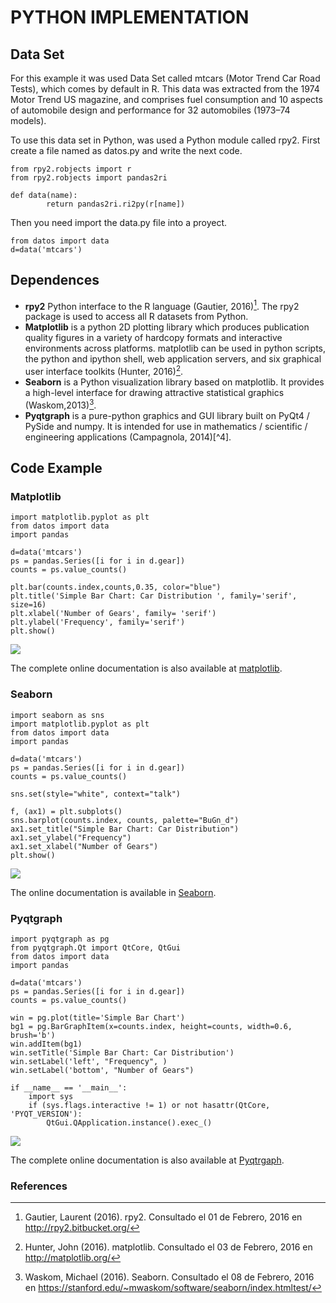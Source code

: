 # PYTHON IMPLEMENTATION

## Data Set

For this example it was used Data Set called mtcars (Motor Trend Car Road Tests), which comes by default in R. This data was extracted from the 1974 Motor Trend US magazine, and comprises fuel consumption and 10 aspects of automobile design and performance for 32 automobiles (1973–74 models). 

To use this data set in Python, was used a Python module called rpy2. First create a file named as datos.py and write the next code.


~~~~{.python}
from rpy2.robjects import r
from rpy2.robjects import pandas2ri

def data(name):
        return pandas2ri.ri2py(r[name])
~~~~~~~~~~~~~



Then you need import the data.py file into a proyect.


~~~~{.python}
from datos import data
d=data('mtcars')
~~~~~~~~~~~~~




## Dependences

* **rpy2** Python interface to the R language (Gautier, 2016)[^1]. The rpy2 package is used to access all R datasets from Python.
* **Matplotlib** is a python 2D plotting library which produces publication quality figures in a variety of hardcopy formats and interactive environments across platforms. matplotlib can be used in python scripts, the python and ipython shell, web application servers, and six graphical user interface toolkits (Hunter, 2016)[^2].
* **Seaborn** is a Python visualization library based on matplotlib. It provides a high-level interface for drawing attractive statistical graphics (Waskom,2013)[^3].
* **Pyqtgraph**  is a pure-python graphics and GUI library built on PyQt4 / PySide and numpy. It is intended for use in mathematics / scientific / engineering applications (Campagnola, 2014)[^4].


## Code Example


### Matplotlib


~~~~{.python}
import matplotlib.pyplot as plt
from datos import data
import pandas

d=data('mtcars')
ps = pandas.Series([i for i in d.gear])
counts = ps.value_counts()

plt.bar(counts.index,counts,0.35, color="blue")
plt.title('Simple Bar Chart: Car Distribution ', family='serif',
size=16)
plt.xlabel('Number of Gears', family= 'serif')
plt.ylabel('Frequency', family='serif')
plt.show()
~~~~~~~~~~~~~

![](figures/A31Simple_Bar_ChartPy_figure3_1.png)


The complete online documentation is also available at [matplotlib](http://matplotlib.org/contents.html).


### Seaborn


~~~~{.python}
import seaborn as sns
import matplotlib.pyplot as plt
from datos import data
import pandas

d=data('mtcars')
ps = pandas.Series([i for i in d.gear])
counts = ps.value_counts()

sns.set(style="white", context="talk")

f, (ax1) = plt.subplots()
sns.barplot(counts.index, counts, palette="BuGn_d")
ax1.set_title("Simple Bar Chart: Car Distribution")
ax1.set_ylabel("Frequency")
ax1.set_xlabel("Number of Gears")
plt.show()
~~~~~~~~~~~~~

![](figures/A31Simple_Bar_ChartPy_figure4_1.png)


The online documentation is available in [Seaborn](https://stanford.edu/~mwaskom/software/seaborn/api.html).


### Pyqtgraph


~~~~{.python}
import pyqtgraph as pg
from pyqtgraph.Qt import QtCore, QtGui
from datos import data
import pandas

d=data('mtcars')
ps = pandas.Series([i for i in d.gear])
counts = ps.value_counts()

win = pg.plot(title='Simple Bar Chart')
bg1 = pg.BarGraphItem(x=counts.index, height=counts, width=0.6,
brush='b')
win.addItem(bg1)
win.setTitle('Simple Bar Chart: Car Distribution')
win.setLabel('left', "Frequency", )
win.setLabel('bottom', "Number of Gears")

if __name__ == '__main__':
    import sys
    if (sys.flags.interactive != 1) or not hasattr(QtCore,
'PYQT_VERSION'):
        QtGui.QApplication.instance().exec_()
~~~~~~~~~~~~~

![](figures/A31Simple_Bar_ChartPy_figure5_1.png)


The complete online documentation is also available at [Pyqtrgaph](http://www.pyqtgraph.org/documentation/).


### References

[^1]: Gautier, Laurent (2016). rpy2. Consultado el 01 de Febrero, 2016 en http://rpy2.bitbucket.org/
[^2]: Hunter, John (2016). matplotlib. Consultado el 03 de Febrero, 2016 en http://matplotlib.org/
[^3]: Waskom, Michael (2016). Seaborn. Consultado el 08 de Febrero, 2016 en https://stanford.edu/~mwaskom/software/seaborn/index.htmltest/
[^3]: Campagnola, Luke (2014). Pyqtgraph. Consultado el 10 de Febrero, 2016 http://www.pyqtgraph.org/

